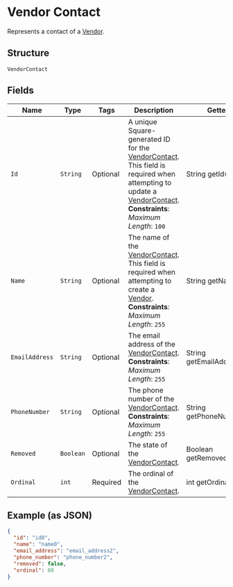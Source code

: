 
# Vendor Contact

Represents a contact of a [Vendor](../../doc/models/vendor.md).

## Structure

`VendorContact`

## Fields

| Name | Type | Tags | Description | Getter |
|  --- | --- | --- | --- | --- |
| `Id` | `String` | Optional | A unique Square-generated ID for the [VendorContact](../../doc/models/vendor-contact.md).<br>This field is required when attempting to update a [VendorContact](../../doc/models/vendor-contact.md).<br>**Constraints**: *Maximum Length*: `100` | String getId() |
| `Name` | `String` | Optional | The name of the [VendorContact](../../doc/models/vendor-contact.md).<br>This field is required when attempting to create a [Vendor](../../doc/models/vendor.md).<br>**Constraints**: *Maximum Length*: `255` | String getName() |
| `EmailAddress` | `String` | Optional | The email address of the [VendorContact](../../doc/models/vendor-contact.md).<br>**Constraints**: *Maximum Length*: `255` | String getEmailAddress() |
| `PhoneNumber` | `String` | Optional | The phone number of the [VendorContact](../../doc/models/vendor-contact.md).<br>**Constraints**: *Maximum Length*: `255` | String getPhoneNumber() |
| `Removed` | `Boolean` | Optional | The state of the [VendorContact](../../doc/models/vendor-contact.md). | Boolean getRemoved() |
| `Ordinal` | `int` | Required | The ordinal of the [VendorContact](../../doc/models/vendor-contact.md). | int getOrdinal() |

## Example (as JSON)

```json
{
  "id": "id0",
  "name": "name0",
  "email_address": "email_address2",
  "phone_number": "phone_number2",
  "removed": false,
  "ordinal": 80
}
```

